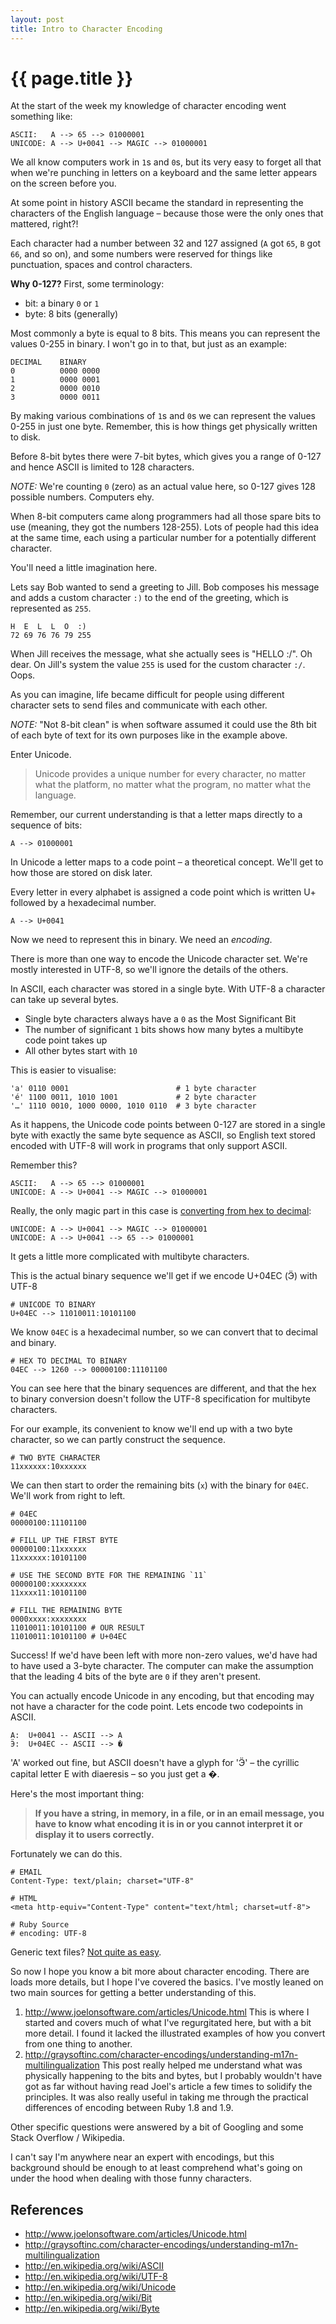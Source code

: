 ```yaml
---
layout: post
title: Intro to Character Encoding
---
```


# {{ page.title }}

At the start of the week my knowledge of character encoding went something like:

    ASCII:   A --> 65 --> 01000001
    UNICODE: A --> U+0041 --> MAGIC --> 01000001

We all know computers work in `1`s and `0`s, but its very easy to forget all that when we're punching in letters on a keyboard and the same letter appears on the screen before you.

At some point in history ASCII became the standard in representing the characters of the English language – because those were the only ones that mattered, right?!

Each character had a number between 32 and 127 assigned (`A` got `65`, `B` got `66`, and so on), and some numbers were reserved for things like punctuation, spaces and control characters.

**Why 0-127?** First, some terminology:

- bit: a binary `0` or `1`
- byte: 8 bits (generally)

Most commonly a byte is equal to 8 bits. This means you can represent the values 0-255 in binary. I won't go in to that, but just as an example:

    DECIMAL    BINARY
    0          0000 0000
    1          0000 0001
    2          0000 0010
    3          0000 0011

By making various combinations of `1`s and `0`s we can represent the values 0-255 in just one byte. Remember, this is how things get physically written to disk.

Before 8-bit bytes there were 7-bit bytes, which gives you a range of 0-127 and hence ASCII is limited to 128 characters.

_NOTE:_ We're counting `0` (zero) as an actual value here, so 0-127 gives 128 possible numbers. Computers ehy.

When 8-bit computers came along programmers had all those spare bits to use (meaning, they got the numbers 128-255). Lots of people had this idea at the same time, each using a particular number for a potentially different character.

You'll need a little imagination here.

Lets say Bob wanted to send a greeting to Jill. Bob composes his message and adds a custom character `:)` to the end of the greeting, which is represented as `255`.

    H  E  L  L  O  :)
    72 69 76 76 79 255

When Jill receives the message, what she actually sees is "HELLO :/". Oh dear. On Jill's system the value `255` is used for the custom character `:/`. Oops.

As you can imagine, life became difficult for people using different character sets to send files and communicate with each other.

_NOTE:_ "Not 8-bit clean" is when software assumed it could use the 8th bit of each byte of text for its own purposes like in the example above.

Enter Unicode.

> Unicode provides a unique number for every character, no matter what the platform, no matter what the program, no matter what the language.

Remember, our current understanding is that a letter maps directly to a sequence of bits:

    A --> 01000001

In Unicode a letter maps to a code point – a theoretical concept. We'll get to how those are stored on disk later.

Every letter in every alphabet is assigned a code point which is written U+ followed by a hexadecimal number.

    A --> U+0041

Now we need to represent this in binary. We need an _encoding_.

There is more than one way to encode the Unicode character set. We're mostly interested in UTF-8, so we'll ignore the details of the others.

In ASCII, each character was stored in a single byte. With UTF-8 a character can take up several bytes.

- Single byte characters always have a `0` as the Most Significant Bit
- The number of significant `1` bits shows how many bytes a multibyte code point takes up
- All other bytes start with `10`

This is easier to visualise:

    'a' 0110 0001                        # 1 byte character
    'é' 1100 0011, 1010 1001             # 2 byte character
    '…' 1110 0010, 1000 0000, 1010 0110  # 3 byte character

As it happens, the Unicode code points between 0-127 are stored in a single byte with exactly the same byte sequence as ASCII, so English text stored encoded with UTF-8 will work in programs that only support ASCII.

Remember this?

    ASCII:   A --> 65 --> 01000001
    UNICODE: A --> U+0041 --> MAGIC --> 01000001

Really, the only magic part in this case is [converting from hex to decimal](http://www.binaryhexconverter.com/hex-to-decimal-converter):

    UNICODE: A --> U+0041 --> MAGIC --> 01000001
    UNICODE: A --> U+0041 --> 65 --> 01000001

It gets a little more complicated with multibyte characters.

This is the actual binary sequence we'll get if we encode U+04EC (Ӭ) with UTF-8

    # UNICODE TO BINARY
    U+04EC --> 11010011:10101100

We know `04EC` is a hexadecimal number, so we can convert that to decimal and binary.

    # HEX TO DECIMAL TO BINARY
    04EC --> 1260 --> 00000100:11101100

You can see here that the binary sequences are different, and that the hex to binary conversion doesn't follow the UTF-8 specification for multibyte characters.

For our example, its convenient to know we'll end up with a two byte character, so we can partly construct the sequence.

    # TWO BYTE CHARACTER
    11xxxxxx:10xxxxxx

We can then start to order the remaining bits (`x`) with the binary for `04EC`. We'll work from right to left.

    # 04EC
    00000100:11101100

    # FILL UP THE FIRST BYTE
    00000100:11xxxxxx
    11xxxxxx:10101100

    # USE THE SECOND BYTE FOR THE REMAINING `11`
    00000100:xxxxxxxx
    11xxxx11:10101100

    # FILL THE REMAINING BYTE
    0000xxxx:xxxxxxxx
    11010011:10101100 # OUR RESULT
    11010011:10101100 # U+04EC

Success! If we'd have been left with more non-zero values, we'd have had to have used a 3-byte character. The computer can make the assumption that the leading 4 bits of the byte are `0` if they aren't present.

You can actually encode Unicode in any encoding, but that encoding may not have a character for the code point. Lets encode two codepoints in ASCII.

    A:  U+0041 -- ASCII --> A
    Ӭ:  U+04EC -- ASCII --> �

'A' worked out fine, but ASCII doesn't have a glyph for 'Ӭ' – the cyrillic capital letter E with diaeresis – so you just get a �.

Here's the most important thing:

> **If you have a string, in memory, in a file, or in an email message, you have to know what encoding it is in or you cannot interpret it or display it to users correctly.**

Fortunately we can do this.

    # EMAIL
    Content-Type: text/plain; charset="UTF-8"
    
    # HTML
    <meta http-equiv="Content-Type" content="text/html; charset=utf-8">
    
    # Ruby Source
    # encoding: UTF-8

Generic text files? [Not quite as easy](http://stackoverflow.com/questions/4198804/how-to-reliably-guess-the-encoding-between-macroman-cp1252-latin1-utf-8-and).

So now I hope you know a bit more about character encoding. There are loads more details, but I hope I've covered the basics. I've mostly leaned on two main sources for getting a better understanding of this.

1. <http://www.joelonsoftware.com/articles/Unicode.html>
This is where I started and covers much of what I've regurgitated here, but with a bit more detail. I found it lacked the illustrated examples of how you convert from one thing to another.
2. <http://graysoftinc.com/character-encodings/understanding-m17n-multilingualization>
This post really helped me understand what was physically happening to the bits and bytes, but I probably wouldn't have got as far without having read Joel's article a few times to solidify the principles. It was also really useful in taking me through the practical differences of encoding between Ruby 1.8 and 1.9.

Other specific questions were answered by a bit of Googling and some Stack Overflow / Wikipedia.

I can't say I'm anywhere near an expert with encodings, but this background should be enough to at least comprehend what's going on under the hood when dealing with those funny characters.

References
----------

- <http://www.joelonsoftware.com/articles/Unicode.html>
- <http://graysoftinc.com/character-encodings/understanding-m17n-multilingualization>
- <http://en.wikipedia.org/wiki/ASCII>
- <http://en.wikipedia.org/wiki/UTF-8>
- <http://en.wikipedia.org/wiki/Unicode>
- <http://en.wikipedia.org/wiki/Bit>
- <http://en.wikipedia.org/wiki/Byte>
